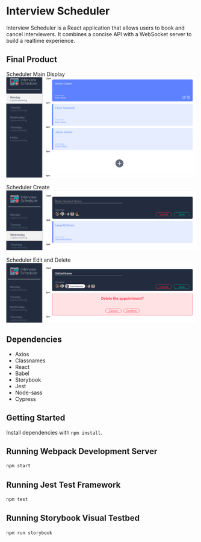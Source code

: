 # Interview Scheduler

Interview Scheduler is a React application that allows users to book and cancel interviewers. It combines a concise API with a WebSocket server to build a realtime experience.

## Final Product

Scheduler Main Display
!["Scheduler Main Display"](https://github.com/MitchWAldrich/scheduler/blob/master/public/screenshots/Scheduler%20Display.png?raw=true)

Scheduler Create
!["Scheduler Create"](https://github.com/MitchWAldrich/scheduler/blob/master/public/screenshots/Scheduler%20Create.png?raw=true)

Scheduler Edit and Delete
!["Scheduler Edit and Delete"](https://github.com/MitchWAldrich/scheduler/blob/master/public/screenshots/Scheduler%20Edit%20and%20Delete.png?raw=true)

## Dependencies

- Axios
- Classnames
- React
- Babel
- Storybook
- Jest
- Node-sass
- Cypress

## Getting Started

Install dependencies with `npm install`.

## Running Webpack Development Server

```sh
npm start
```

## Running Jest Test Framework

```sh
npm test
```

## Running Storybook Visual Testbed

```sh
npm run storybook
```
